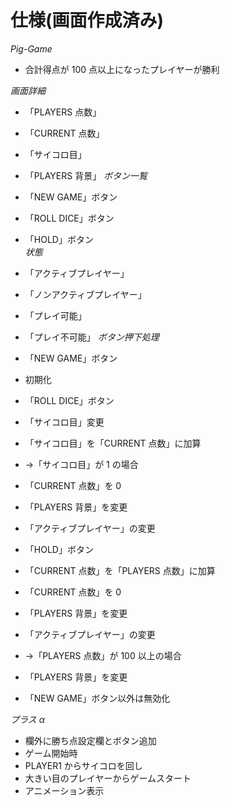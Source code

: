# 仕様(画面作成済み)
  
*Pig-Game*
- 合計得点が 100 点以上になったプレイヤーが勝利
  
*画面詳細*
- 「PLAYERS 点数」
- 「CURRENT 点数」
- 「サイコロ目」
- 「PLAYERS 背景」
*ボタン一覧*
- 「NEW GAME」ボタン  
- 「ROLL DICE」ボタン  
- 「HOLD」ボタン    
*状態*
- 「アクティブプレイヤー」  
- 「ノンアクティブプレイヤー」  
- 「プレイ可能」
- 「プレイ不可能」
*ボタン押下処理*
- 「NEW GAME」ボタン
- 初期化
  
- 「ROLL DICE」ボタン
- 「サイコロ目」変更  
- 「サイコロ目」を「CURRENT 点数」に加算  
- ->「サイコロ目」が 1 の場合  
- 「CURRENT 点数」を 0  
- 「PLAYERS 背景」を変更  
- 「アクティブプレイヤー」の変更  
  
- 「HOLD」ボタン  
- 「CURRENT 点数」を「PLAYERS 点数」に加算  
- 「CURRENT 点数」を 0  
- 「PLAYERS 背景」を変更  
- 「アクティブプレイヤー」の変更  
- ->「PLAYERS 点数」が 100 以上の場合
- 「PLAYERS 背景」を変更  
- 「NEW GAME」ボタン以外は無効化  
  
*プラス α*  
- 欄外に勝ち点設定欄とボタン追加
- ゲーム開始時
- PLAYER1 からサイコロを回し
- 大きい目のプレイヤーからゲームスタート
- アニメーション表示
